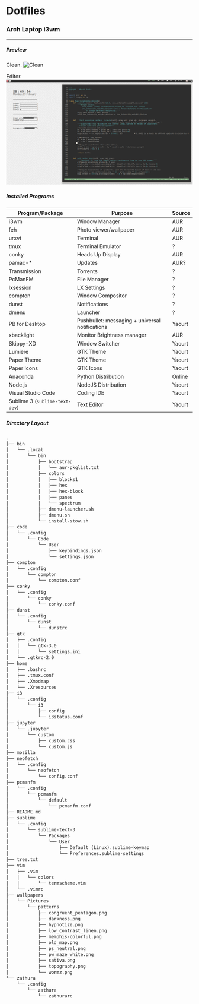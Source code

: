 # Dotfiles

### Arch Laptop i3wm

---

##### Preview

Clean.
![Clean](wallpapers/Pictures/scrots/clean.png)

Editor.
![Vim](wallpapers/Pictures/scrots/editor.png)

##### Installed Programs

| Program/Package | Purpose | Source |
|-----------------|---------|--------|
| i3wm | Window Manager | AUR |
| feh | Photo viewer/wallpaper | AUR |
| urxvt | Terminal | AUR |
| tmux | Terminal Emulator | ? |
| conky | Heads Up Display | AUR |
| pamac-\* | Updates | AUR? |
| Transmission | Torrents | ? |
| PcManFM | File Manager | ? |
| lxsession | LX Settings | ? |
| compton | Window Compositor | ? |
| dunst | Notifications | ? |
| dmenu | Launcher | ? |
| PB for Desktop | Pushbullet: messaging + universal notifications | Yaourt |
| xbacklight | Monitor Brightness manager | AUR |
| Skippy-XD | Window Switcher | Yaourt |
| Lumiere | GTK Theme | Yaourt |
| Paper Theme | GTK Theme | Yaourt |
| Paper Icons | GTK Icons | Yaourt |
| Anaconda | Python Distribution | Online |
| Node.js | NodeJS Distribution | Yaourt |
| Visual Studio Code | Coding IDE | Yaourt |
| Sublime 3 (`sublime-text-dev`) | Text Editor | Yaourt |


##### Directory Layout

```
.
├── bin
│   └── .local
│       └── bin
│           ├── bootstrap
│           │   └── aur-pkglist.txt
│           ├── colors
│           │   ├── blocks1
│           │   ├── hex
│           │   ├── hex-block
│           │   ├── panes
│           │   └── spectrum
│           ├── dmenu-launcher.sh
│           ├── dmenu.sh
│           └── install-stow.sh
├── code
│   └── .config
│       └── Code
│           └── User
│               ├── keybindings.json
│               └── settings.json
├── compton
│   └── .config
│       └── compton
│           └── compton.conf
├── conky
│   └── .config
│       └── conky
│           └── conky.conf
├── dunst
│   └── .config
│       └── dunst
│           └── dunstrc
├── gtk
│   ├── .config
│   │   └── gtk-3.0
│   │       └── settings.ini
│   └── .gtkrc-2.0
├── home
│   ├── .bashrc
│   ├── .tmux.conf
│   ├── .Xmodmap
│   └── .Xresources
├── i3
│   └── .config
│       └── i3
│           ├── config
│           └── i3status.conf
├── jupyter
│   └── .jupyter
│       └── custom
│           ├── custom.css
│           └── custom.js
├── mozilla
├── neofetch
│   └── .config
│       └── neofetch
│           └── config.conf
├── pcmanfm
│   └── .config
│       └── pcmanfm
│           └── default
│               └── pcmanfm.conf
├── README.md
├── sublime
│   └── .config
│       └── sublime-text-3
│           └── Packages
│               └── User
│                   ├── Default (Linux).sublime-keymap
│                   └── Preferences.sublime-settings
├── tree.txt
├── vim
│   ├── .vim
│   │   └── colors
│   │       └── termscheme.vim
│   └── .vimrc
├── wallpapers
│   └── Pictures
│       └── patterns
│           ├── congruent_pentagon.png
│           ├── darkness.png
│           ├── hypnotize.png
│           ├── low_contrast_linen.png
│           ├── memphis-colorful.png
│           ├── old_map.png
│           ├── ps_neutral.png
│           ├── pw_maze_white.png
│           ├── sativa.png
│           ├── topography.png
│           └── wormz.png
└── zathura
    └── .config
        └── zathura
            └── zathurarc
```
